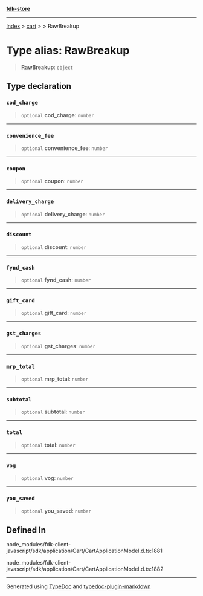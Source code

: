 [**fdk-store**](../../../README.md)
***

[Index](../../../API.md) > [cart](../../README.md) > [<internal>](../README.md) > RawBreakup

# Type alias: RawBreakup

> **RawBreakup**: `object`

## Type declaration

### `cod_charge`

> `optional` **cod\_charge**: `number`

***

### `convenience_fee`

> `optional` **convenience\_fee**: `number`

***

### `coupon`

> `optional` **coupon**: `number`

***

### `delivery_charge`

> `optional` **delivery\_charge**: `number`

***

### `discount`

> `optional` **discount**: `number`

***

### `fynd_cash`

> `optional` **fynd\_cash**: `number`

***

### `gift_card`

> `optional` **gift\_card**: `number`

***

### `gst_charges`

> `optional` **gst\_charges**: `number`

***

### `mrp_total`

> `optional` **mrp\_total**: `number`

***

### `subtotal`

> `optional` **subtotal**: `number`

***

### `total`

> `optional` **total**: `number`

***

### `vog`

> `optional` **vog**: `number`

***

### `you_saved`

> `optional` **you\_saved**: `number`

## Defined In

node\_modules/fdk-client-javascript/sdk/application/Cart/CartApplicationModel.d.ts:1881

node\_modules/fdk-client-javascript/sdk/application/Cart/CartApplicationModel.d.ts:1882

***
Generated using [TypeDoc](https://typedoc.org/) and [typedoc-plugin-markdown](https://www.npmjs.com/package/typedoc-plugin-markdown)

